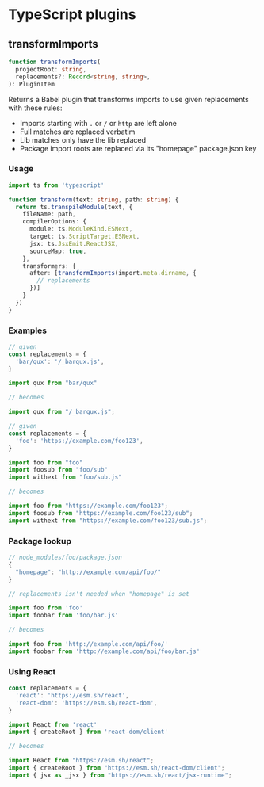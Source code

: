 # TypeScript plugins

## transformImports

```ts
function transformImports(
  projectRoot: string,
  replacements?: Record<string, string>,
): PluginItem
```

Returns a Babel plugin that transforms imports
to use given replacements with these rules:

* Imports starting with `.` or `/` or `http` are left alone
* Full matches are replaced verbatim
* Lib matches only have the lib replaced
* Package import roots are replaced via its "homepage" package.json key

### Usage

```ts
import ts from 'typescript'

function transform(text: string, path: string) {
  return ts.transpileModule(text, {
    fileName: path,
    compilerOptions: {
      module: ts.ModuleKind.ESNext,
      target: ts.ScriptTarget.ESNext,
      jsx: ts.JsxEmit.ReactJSX,
      sourceMap: true,
    },
    transformers: {
      after: [transformImports(import.meta.dirname, {
        // replacements
      })]
    }
  })
}
```

### Examples

```ts
// given
const replacements = {
  'bar/qux': '/_barqux.js',
}

import qux from "bar/qux"

// becomes

import qux from "/_barqux.js";
```

```ts
// given
const replacements = {
  'foo': 'https://example.com/foo123',
}

import foo from "foo"
import foosub from "foo/sub"
import withext from "foo/sub.js"

// becomes

import foo from "https://example.com/foo123";
import foosub from "https://example.com/foo123/sub";
import withext from "https://example.com/foo123/sub.js";
```

### Package lookup

```ts
// node_modules/foo/package.json
{
  "homepage": "http://example.com/api/foo/"
}

// replacements isn't needed when "homepage" is set

import foo from 'foo'
import foobar from 'foo/bar.js'

// becomes

import foo from 'http://example.com/api/foo/'
import foobar from 'http://example.com/api/foo/bar.js'
```

### Using React

```ts
const replacements = {
  'react': 'https://esm.sh/react',
  'react-dom': 'https://esm.sh/react-dom',
}

import React from 'react'
import { createRoot } from 'react-dom/client'

// becomes

import React from "https://esm.sh/react";
import { createRoot } from "https://esm.sh/react-dom/client";
import { jsx as _jsx } from "https://esm.sh/react/jsx-runtime";
```
